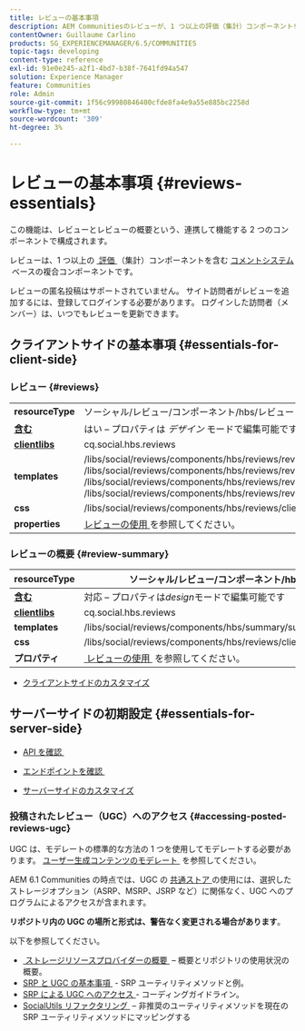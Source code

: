 ```yaml
---
title: レビューの基本事項
description: AEM Communitiesのレビューが、1 つ以上の評価（集計）コンポーネントを含んだコメントシステムに基づく複合コンポーネントである方法について説明します。
contentOwner: Guillaume Carlino
products: SG_EXPERIENCEMANAGER/6.5/COMMUNITIES
topic-tags: developing
content-type: reference
exl-id: 91e0e245-a2f1-4bd7-b38f-7641fd94a547
solution: Experience Manager
feature: Communities
role: Admin
source-git-commit: 1f56c99980846400cfde8fa4e9a55e885bc2258d
workflow-type: tm+mt
source-wordcount: '309'
ht-degree: 3%

---
```


# レビューの基本事項 {#reviews-essentials}

この機能は、レビューとレビューの概要という、連携して機能する 2 つのコンポーネントで構成されます。

レビューは、1 つ以上の [&#x200B; 評価 &#x200B;](essentials-comments.md) （集計）コンポーネントを含む [&#x200B; コメントシステム &#x200B;](rating-basics.md) ベースの複合コンポーネントです。

レビューの匿名投稿はサポートされていません。 サイト訪問者がレビューを追加するには、登録してログインする必要があります。 ログインした訪問者（メンバー）は、いつでもレビューを更新できます。

## クライアントサイドの基本事項 {#essentials-for-client-side}

### レビュー {#reviews}

<table>
 <tbody>
  <tr>
   <td> <strong>resourceType</strong></td>
   <td>ソーシャル/レビュー/コンポーネント/hbs/レビュー</td>
  </tr>
  <tr>
   <td> <a href="scf.md#add-or-include-a-communities-component"><strong> 含む </strong></a></td>
   <td>はい – プロパティは <i> デザイン </i> モードで編集可能です</td>
  </tr>
  <tr>
   <td> <a href="client-customize.md#clientlibs-for-scf"><strong>clientlibs</strong></a></td>
   <td>cq.social.hbs.reviews</td>
  </tr>
  <tr>
   <td> <strong>templates</strong></td>
   <td> /libs/social/reviews/components/hbs/reviews/reviews.hbs<br /> /libs/social/reviews/components/hbs/reviews/review/review.hbs<br /> /libs/social/reviews/components/hbs/reviews/review/status.hbs<br /> /libs/social/reviews/components/hbs/reviews/review/toolbar.hbs</td>
  </tr>
  <tr>
   <td> <strong>css</strong></td>
   <td> /libs/social/reviews/components/hbs/reviews/clientlibs/review.css</td>
  </tr>
  <tr>
   <td><strong>properties</strong></td>
   <td><a href="reviews.md"> レビューの使用 </a> を参照してください。</td>
  </tr>
 </tbody>
</table>

### レビューの概要 {#review-summary}

| **resourceType** | ソーシャル/レビュー/コンポーネント/hbs/概要 |
|---|---|
| [**含む**](scf.md#add-or-include-a-communities-component) | 対応 – プロパティは*design*モードで編集可能です |
| [**clientlibs**](client-customize.md#clientlibs-for-scf) | cq.social.hbs.reviews |
| **templates** | /libs/social/reviews/components/hbs/summary/summary.hbs |
| **css** | /libs/social/reviews/components/hbs/reviews/clientlibs/review.css |
| **プロパティ** | [&#x200B; レビューの使用 &#x200B;](reviews.md) を参照してください。 |

* [クライアントサイドのカスタマイズ](client-customize.md)

## サーバーサイドの初期設定 {#essentials-for-server-side}

* [API を確認 &#x200B;](https://developer.adobe.com/experience-manager/reference-materials/6-5/javadoc/com/adobe/cq/social/review/client/api/package-summary.html)

* [&#x200B; エンドポイントを確認 &#x200B;](https://developer.adobe.com/experience-manager/reference-materials/6-5/javadoc/com/adobe/cq/social/review/client/endpoints/package-summary.html)

* [サーバーサイドのカスタマイズ](server-customize.md)

### 投稿されたレビュー（UGC）へのアクセス {#accessing-posted-reviews-ugc}

UGC は、モデレートの標準的な方法の 1 つを使用してモデレートする必要があります。
[&#x200B; ユーザー生成コンテンツのモデレート &#x200B;](moderate-ugc.md) を参照してください。

AEM 6.1 Communities の時点では、UGC の [&#x200B; 共通ストア &#x200B;](working-with-srp.md) の使用には、選択したストレージオプション（ASRP、MSRP、JSRP など）に関係なく、UGC へのプログラムによるアクセスが含まれます。

**リポジトリ内の UGC の場所と形式は、警告なく変更される場合があります**。

以下を参照してください。

* [&#x200B; ストレージリソースプロバイダーの概要 &#x200B;](srp.md) – 概要とリポジトリの使用状況の概要。
* [SRP と UGC の基本事項 &#x200B;](srp-and-ugc.md) - SRP ユーティリティメソッドと例。
* [SRP による UGC へのアクセス &#x200B;](accessing-ugc-with-srp.md) - コーディングガイドライン。
* [SocialUtils リファクタリング &#x200B;](socialutils.md) – 非推奨のユーティリティメソッドを現在の SRP ユーティリティメソッドにマッピングする

